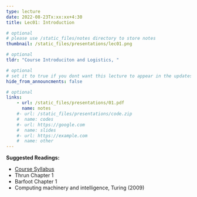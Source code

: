 ```yaml
---
type: lecture
date: 2022-08-23Tx:xx:xx+4:30
title: Lec01: Introduction

# optional
# please use /static_files/notes directory to store notes
thumbnail: /static_files/presentations/lec01.png

# optional
tldr: "Course Introduciton and Logistics, "

# optional
# set it to true if you dont want this lecture to appear in the updates section
hide_from_announcments: false

# optional
links:
    - url: /static_files/presentations/01.pdf
      name: notes
    #- url: /static_files/presentations/code.zip
    #  name: codes
    #- url: https://google.com
    #  name: slides
    #- url: https://example.com
    #  name: other
---
```

<!-- Other additional contents using markdown -->
**Suggested Readings:**
- [Course Syllabus](https://linklab-uva.github.io/robotlearning/syllabus/)
- Thrun Chapter 1
- Barfoot Chapter 1
- Computing machinery and intelligence, Turing (2009)
